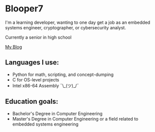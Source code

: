 # Blooper7

I'm a learning developer, wanting to one day get a job as an embedded systems engineer, cryptographer, or cybersecurity analyst.

Currently a senior in high school

[My Blog](https://blooper7.github.io)

## Languages I use:
- Python for math, scripting, and concept-dumping
- C for OS-level projects
- Intel x86-64 Assembly ¯\\\_(ツ)\_/¯

## Education goals:
- Bachelor's Degree in Computer Engineering
- Master's Degree in Computer Engineering or a field related to embedded systems engineering
